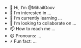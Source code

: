 - 👋 Hi, I’m @MihailGoov
- 👀 I’m interested in ...
- 🌱 I’m currently learning ...
- 💞️ I’m looking to collaborate on ...
- 📫 How to reach me ...
- 😄 Pronouns: ...
- ⚡ Fun fact: ...

<!---
MihailGoov/MihailGoov is a ✨ special ✨ repository because its `README.md` (this file) appears on your GitHub profile.
You can click the Preview link to take a look at your changes.
--->
